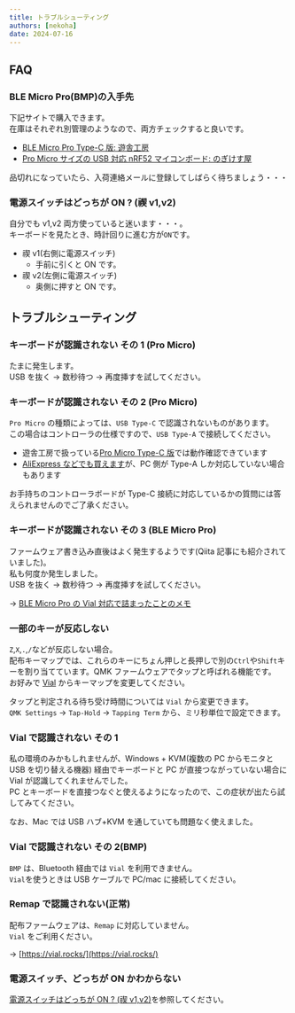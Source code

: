 ```yaml
---
title: トラブルシューティング
authors: [nekoha]
date: 2024-07-16
---
```


## FAQ

### BLE Micro Pro(BMP)の入手先

下記サイトで購入できます。  
在庫はそれぞれ別管理のようなので、両方チェックすると良いです。

- [BLE Micro Pro Type-C 版: 遊舎工房](https://shop.yushakobo.jp/products/ble-micro-pro?variant=37665571340449)
- [Pro Micro サイズの USB 対応 nRF52 マイコンボード: のぎけす屋](https://booth.pm/ja/items/1177319)

品切れになっていたら、入荷連絡メールに登録してしばらく待ちましょう・・・

### 電源スイッチはどっちが ON ? (禊 v1,v2)

自分でも v1,v2 両方使っていると迷います・・・。  
キーボードを見たとき、時計回りに進む方が`ON`です。

- 禊 v1(右側に電源スイッチ)
  - 手前に引くと ON です。
- 禊 v2(左側に電源スイッチ)
  - 奥側に押すと ON です。

## トラブルシューティング

### キーボードが認識されない その 1 (Pro Micro)

たまに発生します。  
USB を抜く → 数秒待つ → 再度挿すを試してください。

### キーボードが認識されない その 2 (Pro Micro)

`Pro Micro` の種類によっては、`USB Type-C` で認識されないものがあります。  
この場合はコントローラの仕様ですので、`USB Type-A` で接続してください。

- 遊舎工房で扱っている[Pro Micro Type-C 版](https://shop.yushakobo.jp/products/3905)では動作確認できています
- [AliExpress などでも買えます](https://www.aliexpress.com/item/1005004900131198.html)が、PC 側が Type-A しか対応していない場合もあります

お手持ちのコントローラボードが Type-C 接続に対応しているかの質問には答えられませんのでご了承ください。

### キーボードが認識されない その 3 (BLE Micro Pro)

ファームウェア書き込み直後はよく発生するようです(Qiita 記事にも紹介されていました)。  
私も何度か発生しました。  
USB を抜く → 数秒待つ → 再度挿すを試してください。

→ [BLE Micro Pro の Vial 対応で詰まったことのメモ](https://qiita.com/unbosoms/items/d408894af1fb3d7295cf)

### 一部のキーが反応しない

`Z`,`X`,`.`,`/`などが反応しない場合。  
配布キーマップでは、これらのキーにちょん押しと長押しで別の`Ctrl`や`Shift`キーを割り当てています。QMK ファームウェアでタップと呼ばれる機能です。  
お好みで [Vial](https://vial.rocks/) からキーマップを変更してください。

タップと判定される待ち受け時間については `Vial` から変更できます。  
`QMK Settings` → `Tap-Hold` → `Tapping Term` から、ミリ秒単位で設定できます。

### Vial で認識されない その 1

私の環境のみかもしれませんが、Windows + KVM(複数の PC からモニタと USB を切り替える機器) 経由でキーボードと PC が直接つながっていない場合に Vial が認識してくれませんでした。  
PC とキーボードを直接つなぐと使えるようになったので、この症状が出たら試してみてください。

なお、Mac では USB ハブ+KVM を通していても問題なく使えました。

### Vial で認識されない その 2(BMP)

`BMP` は、Bluetooth 経由では `Vial` を利用できません。  
`Vial`を使うときは USB ケーブルで PC/mac に接続してください。

### Remap で認識されない(正常)

配布ファームウェアは、`Remap` に対応していません。  
`Vial` をご利用ください。

→ [https://vial.rocks/](https://vial.rocks/)

### 電源スイッチ、どっちが ON かわからない

[電源スイッチはどっちが ON ? (禊 v1,v2)](#%E9%9B%BB%E6%BA%90%E3%82%B9%E3%82%A4%E3%83%83%E3%83%81%E3%81%AF%E3%81%A9%E3%81%A3%E3%81%A1%E3%81%8Con--%E7%A6%8A-v1v2)を参照してください。
